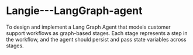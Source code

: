 # Langie---LangGraph-agent
To design and implement a Lang Graph Agent that models customer support workflows as graph-based stages. Each stage represents a step in the workflow, and the agent should persist and pass state variables across stages.
